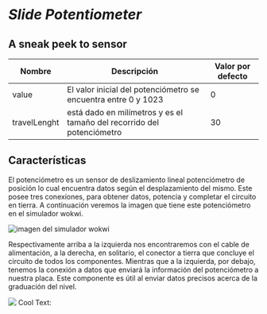 # *Slide Potentiometer*
## A sneak peek to sensor


| **Nombre**   | **Descripción**                                                        | **Valor por defecto** |
|--------------|------------------------------------------------------------------------|-----------------------|
| value        | El valor inicial del potenciómetro se encuentra entre 0 y 1023         | 0                     |
| travelLenght | está dado en milímetros y es el tamaño del recorrido del potenciómetro | 30                    |


## Características
El potenciómetro es un sensor de deslizamiento lineal potenciómetro de posición lo cual encuentra datos según el desplazamiento del mismo. Este posee tres conexiones, para obtener datos, potencia y completar el circuito en tierra. A continuación veremos la imagen que tiene este potenciómetro en el simulador wokwi.

![imagen del simulador wokwi](https://github.com/Barny-Claus/Slide-Potentiometer/blob/main/Potenciometro.JPG)

Respectivamente arriba a la izquierda nos encontraremos con el cable de alimentación, a la derecha, en solitario, el conector a tierra que concluye el circuito de todos los componentes. Mientras que a la izquierda, por debajo, tenemos la conexión a datos que enviará la información del potenciómetro a nuestra placa. Este componente es útil al enviar datos precisos acerca de la graduación del nivel.



![](https://images.cooltext.com/5553830.png)
<a href="http://cooltext.com" target="_top"><img src="https://cooltext.com/images/ct_pixel.gif" width="80" height="15" alt="Cool Text: Logo and Graphics Generator" border="0" /></a>
